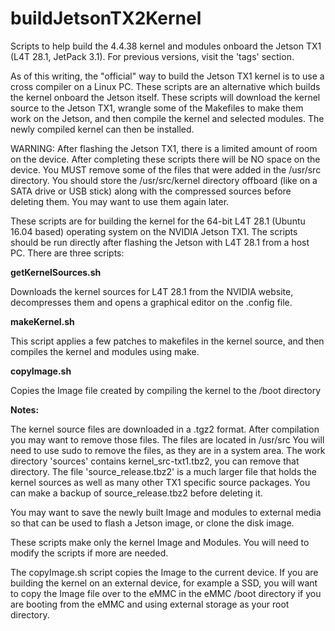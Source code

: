 # buildJetsonTX2Kernel
Scripts to help build the 4.4.38 kernel and modules onboard the Jetson TX1 (L4T 28.1, JetPack 3.1). For previous versions, visit the 'tags' section.

As of this writing, the "official" way to build the Jetson TX1 kernel is to use a cross compiler on a Linux PC. These scripts are an alternative which builds the kernel onboard the Jetson itself. These scripts will download the kernel source to the Jetson TX1, wrangle some of the Makefiles to make them work on the Jetson, and then compile the kernel and selected modules. The newly compiled kernel can then be installed.

WARNING: After flashing the Jetson TX1, there is a limited amount of room on the device. After completing these scripts there will be NO space on the device. You MUST remove some of the files that were added in the /usr/src directory. You should store the /usr/src/kernel directory offboard (like on a SATA drive or USB stick) along with the compressed sources before deleting them. You may want to use them again later.

These scripts are for building the kernel for the 64-bit L4T 28.1 (Ubuntu 16.04 based) operating system on the NVIDIA Jetson TX1. The scripts should be run directly after flashing the Jetson with L4T 28.1 from a host PC. There are three scripts:

<strong>getKernelSources.sh</strong>

Downloads the kernel sources for L4T 28.1 from the NVIDIA website, decompresses them and opens a graphical editor on the .config file. 

<strong>makeKernel.sh</strong>

This script applies a few patches to makefiles in the kernel source, and then compiles the kernel and modules using make.

<strong>copyImage.sh</strong>

Copies the Image file created by compiling the kernel to the /boot directory

<strong>Notes:</strong> 

The kernel source files are downloaded in a .tgz2 format. After compilation you may want to remove those files. The files are located in /usr/src You will need to use sudo to remove the files, as they are in a system area. The work directory 'sources' contains kernel_src-txt1.tbz2, you can remove that directory. The file 'source_release.tbz2' is a much larger file that holds the kernel sources as well as many other TX1 specific source packages. You can make a backup of source_release.tbz2 before deleting it.

You may want to save the newly built Image and modules to external media so that can be used to flash a Jetson image, or clone the disk image.

These scripts make only the kernel Image and Modules. You will need to modify the scripts if more are needed.

The copyImage.sh script copies the Image to the current device. If you are building the kernel on an external device, for example a SSD, you will want to copy the Image file over to the eMMC in the eMMC /boot directory if you are booting from the eMMC and using external storage as your root directory. 




